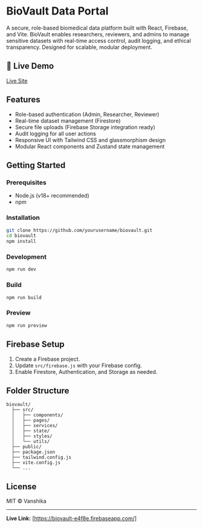 # BioVault Data Portal

A secure, role-based biomedical data platform built with React, Firebase, and Vite. BioVault enables researchers, reviewers, and admins to manage sensitive datasets with real-time access control, audit logging, and ethical transparency. Designed for scalable, modular deployment.

## 🚀 Live Demo

[Live Site](https://biovault-e4f8e.firebaseapp.com/)

## Features

- Role-based authentication (Admin, Researcher, Reviewer)
- Real-time dataset management (Firestore)
- Secure file uploads (Firebase Storage integration ready)
- Audit logging for all user actions
- Responsive UI with Tailwind CSS and glassmorphism design
- Modular React components and Zustand state management

## Getting Started

### Prerequisites

- Node.js (v18+ recommended)
- npm

### Installation

```sh
git clone https://github.com/yourusername/biovault.git
cd biovault
npm install
```

### Development

```sh
npm run dev
```

### Build

```sh
npm run build
```

### Preview

```sh
npm run preview
```

## Firebase Setup

1. Create a Firebase project.
2. Update `src/firebase.js` with your Firebase config.
3. Enable Firestore, Authentication, and Storage as needed.

## Folder Structure

```
biovault/
  ├── src/
  │   ├── components/
  │   ├── pages/
  │   ├── services/
  │   ├── state/
  │   ├── styles/
  │   └── utils/
  ├── public/
  ├── package.json
  ├── tailwind.config.js
  ├── vite.config.js
  └── ...
```

## License

MIT © Vanshika

---

**Live Link:** [https://biovault-e4f8e.firebaseapp.com/]

